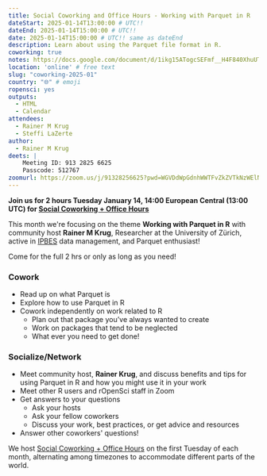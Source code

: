 ```yaml
---
title: Social Coworking and Office Hours - Working with Parquet in R
dateStart: 2025-01-14T13:00:00 # UTC!!
dateEnd: 2025-01-14T15:00:00 # UTC!!
date: 2025-01-14T15:00:00 # UTC!! same as dateEnd
description: Learn about using the Parquet file format in R.
coworking: true
notes: https://docs.google.com/document/d/1ikg15ATogcSEFmf__H4F840XhuUTUxmIsJdZbd-tUik/edit?usp=drivesdk
location: 'online' # free text
slug: "coworking-2025-01"
country: "🌐" # emoji
ropensci: yes
outputs:
  - HTML
  - Calendar
attendees:
  - Rainer M Krug
  - Steffi LaZerte
author:
  - Rainer M Krug
deets: |
    Meeting ID: 913 2825 6625
    Passcode: 512767
zoomurl: https://zoom.us/j/91328256625?pwd=WGVDdWpGdnhWWTFvZkZVTkNzWElNQT09
---
```


<!--
```{r}
d <- lubridate::ymd_hms('2025-01-14 14:00:00', tz = 'Europe/Paris')
lubridate::with_tz(d, 'UTC')
lubridate::with_tz(d, 'America/Winnipeg')
```
-->

**Join us for 2 hours Tuesday January 14, 14:00 European Central (13:00 UTC) for 
[Social Coworking + Office Hours](/blog/2023/06/21/coworking/)**

This month we're focusing on the theme **Working with Parquet in R** 
with community host **Rainer M Krug**, Researcher at the University of Zürich, 
active in [IPBES](https://www.ipbes.net/) data management, and Parquet enthusiast!

Come for the full 2 hrs or only as long as you need!

### Cowork

- Read up on what Parquet is
- Explore how to use Parquet in R
- Cowork independently on work related to R
    - Plan out that package you’ve always wanted to create
    - Work on packages that tend to be neglected
    - What ever you need to get done!

### Socialize/Network

- Meet community host, **Rainer Krug**, and discuss benefits and tips for using Parquet in R and how you might use it in your work
- Meet other R users and rOpenSci staff in Zoom
- Get answers to your questions
    - Ask your hosts
    - Ask your fellow coworkers
    - Discuss your work, best practices, or get advice and resources
- Answer other coworkers' questions!

We host 
[Social Coworking + Office Hours](/blog/2023/06/21/coworking/) 
on the first Tuesday of each month, alternating among timezones to 
accommodate different parts of the world.

